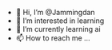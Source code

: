 - 👋 Hi, I’m @Jammingdan
- 👀 I’m interested in learning
- 🌱 I’m currently learning ai
- 📫 How to reach me ...

<!---
Jammingdan/Jammingdan is a ✨ special ✨ repository because its `README.md` (this file) appears on your GitHub profile.
You can click the Preview link to take a look at your changes.
--->
